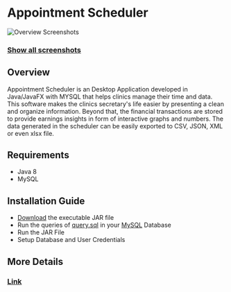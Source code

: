 # Appointment Scheduler

![Overview Screenshots](https://i.imgur.com/j0nJ0v9.png)

### [Show all screenshots](https://c0llinn.github.io/AppointmentScheduler/page/)

## Overview

Appointment Scheduler is an Desktop Application developed in Java/JavaFX with MYSQL that helps clinics manage their time and data. This software makes the clinics secretary's life easier by presenting a clean and organize information. Beyond that, the financial transactions are stored to provide earnings insights in form of interactive graphs and numbers. The data generated in the scheduler can be easily exported to CSV, JSON, XML or even xlsx file.

## Requirements

* Java 8
* MySQL

## Installation Guide

* [Download](https://drive.google.com/file/d/1aUAX96EiEpw1dzyMQHnkI_kivD-YGijp/view) the executable JAR file
* Run the queries of [query.sql](https://github.com/C0lliNN/AppointmentScheduler/blob/master/query.sql) in your [MySQL](https://www.mysql.com/) Database
* Run the JAR File
* Setup Database and User Credentials

## More Details

### [Link](https://c0llinn.github.io/AppointmentScheduler/page/)

